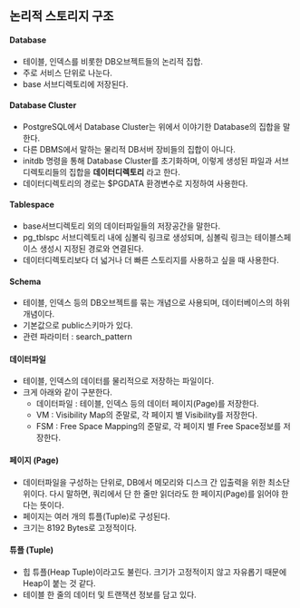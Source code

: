 ## 논리적 스토리지 구조

#### Database
- 테이블, 인덱스를 비롯한 DB오브젝트들의 논리적 집합.
- 주로 서비스 단위로 나눈다.
- base 서브디렉토리에 저장된다.

#### Database Cluster
- PostgreSQL에서 Database Cluster는 위에서 이야기한 Database의 집합을 말한다.
- 다른 DBMS에서 말하는 물리적 DB서버 장비들의 집합이 아니다.
- initdb 명령을 통해 Database Cluster를 초기화하며, 이렇게 생성된 파일과 서브디렉토리들의 집합을 **데이터디렉토리** 라고 한다.
- 데이터디렉토리의 경로는 $PGDATA 환경변수로 지정하여 사용한다.

#### Tablespace 
- base서브디렉토리 외의  데이터파일들의 저장공간을 말한다.
- pg_tblspc 서브디렉토리 내에 심볼릭 링크로 생성되며, 심볼릭 링크는 테이블스페이스 생성시 지정된 경로와 연결된다.
- 데이터디렉토리보다 더 넓거나 더 빠른 스토리지를 사용하고 싶을 때 사용한다.

#### Schema
- 테이블, 인덱스 등의 DB오브젝트를 묶는 개념으로 사용되며, 데이터베이스의 하위개념이다.
- 기본값으로 public스키마가 있다.
- 관련 파라미터 : search_pattern

#### 데이터파일
- 테이블, 인덱스의 데이터를 물리적으로 저장하는 파일이다.
- 크게 아래와 같이 구분한다.
  - 데이터파일 : 테이블, 인덱스 등의 데이터 페이지(Page)를 저장한다.
  - VM : Visibility Map의 준말로, 각 페이지 별 Visibility를 저장한다.
  - FSM : Free Space Mapping의 준말로, 각 페이지 별 Free Space정보를 저장한다.

#### 페이지 (Page)
- 데이터파일을 구성하는 단위로, DB에서 메모리와 디스크 간 입출력을 위한 최소단위이다.
다시 말하면, 쿼리에서 단 한 줄만 읽더라도 한 페이지(Page)를 읽어야 한다는 뜻이다.
- 페이지는 여러 개의 튜플(Tuple)로 구성된다.
- 크기는 8192 Bytes로 고정적이다.

#### 튜플 (Tuple)
- 힙 튜플(Heap Tuple)이라고도 불린다. 크기가 고정적이지 않고 자유롭기 때문에 Heap이 붙는 것 같다.
- 테이블 한 줄의 데이터 및 트랜잭션 정보를 담고 있다.
